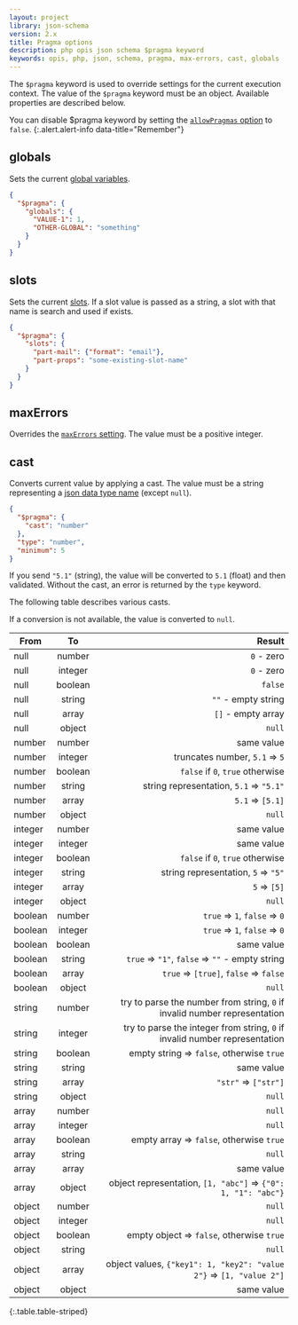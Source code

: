 ```yaml
---
layout: project
library: json-schema
version: 2.x
title: Pragma options
description: php opis json schema $pragma keyword
keywords: opis, php, json, schema, pragma, max-errors, cast, globals
---
```


The `$pragma` keyword is used to override settings for the current execution context.
The value of the `$pragma` keyword must be an object. Available properties are described below.

You can disable $pragma keyword by setting the [`allowPragmas` option](php-loader.html#parser-options) to `false`.
{:.alert.alert-info data-title="Remember"}

## globals

Sets the current [global variables](variables.html#global-variables).

```json
{
  "$pragma": {
    "globals": {
      "VALUE-1": 1,
      "OTHER-GLOBAL": "something"
    }
  }
}
```

## slots

Sets the current [slots](slots.html). 
If a slot value is passed as a string, a slot with that name is search and used if exists.

```json
{
  "$pragma": {
    "slots": {
      "part-mail": {"format": "email"},
      "part-props": "some-existing-slot-name"
    }
  }
}
```

## maxErrors

Overrides the [`maxErrors` setting](php-validator.html#max-errors). 
The value must be a positive integer.

## cast

Converts current value by applying a cast. The value must be 
a string representing a [json data type name](structure.html#data-types) (except `null`).

```json
{
  "$pragma": {
    "cast": "number"
  },
  "type": "number",
  "minimum": 5
}
```

If you send `"5.1"` (string), the value will be converted to `5.1` (float) and then validated. 
Without the cast, an error is returned by the `type` keyword.

The following table describes various casts.

If a conversion is not available, the value is converted to `null`.

| From   |      To      |  Result |
|----------|:-------------:|------:|
| null | number | `0` - zero |
| null | integer |   `0` - zero |
| null | boolean |   `false` |
| null | string |    `""` - empty string |
| null | array |    `[]` - empty array |
| null | object |    `null` |
| number | number |    same value |
| number | integer |    truncates number, `5.1` => `5` |
| number | boolean |    `false` if `0`, `true` otherwise |
| number | string |    string representation, `5.1` => `"5.1"` |
| number | array |    `5.1` => `[5.1]` |
| number | object |    `null` |
| integer | number |    same value |
| integer | integer |    same value |
| integer | boolean |    `false` if `0`, `true` otherwise |
| integer | string |    string representation, `5` => `"5"` |
| integer | array |     `5` => `[5]` |
| integer | object |    `null` |
| boolean | number |    `true` => `1`, `false` => `0` |
| boolean | integer |    `true` => `1`, `false` => `0` |
| boolean | boolean |    same value |
| boolean | string |    `true` => `"1"`, `false` => `""` - empty string |
| boolean | array |    `true` => `[true]`, `false` => `false` |
| boolean | object |    `null` |
| string | number |    try to parse the number from string, `0` if invalid number representation |
| string | integer |   try to parse the integer from string, `0` if invalid number representation |
| string | boolean |   empty string => `false`, otherwise `true` |
| string | string |    same value |
| string | array |    `"str"` => `["str"]` |
| string | object |    `null` |
| array | number |    `null` |
| array | integer |   `null` |
| array | boolean |   empty array => `false`, otherwise `true` |
| array | string |    `null` |
| array | array |    same value |
| array | object |  object representation, `[1, "abc"]` => `{"0": 1, "1": "abc"}` |
| object | number |    `null` |
| object | integer |   `null` |
| object | boolean |   empty object => `false`, otherwise `true` |
| object | string |    `null` |
| object | array |    object values, `{"key1": 1, "key2": "value 2"}` => `[1, "value 2"]` |
| object | object |  same value |
{:.table.table-striped}
